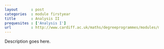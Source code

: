 ```yaml
---
layout      : post
categories  : module firstyear
title       : Analysis II
prequesites : ['Analysis I']
url         : http://www.cardiff.ac.uk/maths/degreeprogrammes/modules/ma0126.html
---
```


Description goes here.

